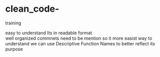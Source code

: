 # clean_code-
training 

easy to understand 
Its in readable format  
well organized 
commnets need to be mention so it more easist way to understand
we can use Descriptive Function Names to better reflect its purpose 


